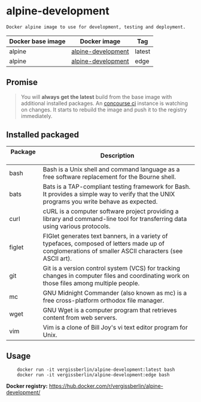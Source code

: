 # alpine-development

    Docker alpine image to use for development, testing and deployment.

| Docker base image | Docker image       | Tag            |
| ----------------- | -------------------------------------------------------------------------------- | -------------- |
| alpine            | [alpine-development](https://hub.docker.com/r/vergissberlin/alpine-development/) | latest         |
| alpine            | [alpine-development](https://hub.docker.com/r/vergissberlin/alpine-development/) | edge           |

## Promise

> You will **always get the latest** build from the base image with additional installed packages. 
> An [concourse ci](http://concourse.ci) instance is watching on changes. It starts to rebuild the image and push it to the registry immediately.
  

## Installed packaged
| Package       | Description                                                                                               |
| ------------- | ---------------------------------------------------------------------------------------------------------- | 
| bash          | Bash is a Unix shell and command language as a free software replacement for the Bourne shell.             |
| bats          | Bats is a TAP-compliant testing framework for Bash. It provides a simple way to verify that the UNIX programs you write behave as expected. |
| curl          | cURL is a computer software project providing a library and command-line tool for transferring data using various protocols. |
| figlet        | FIGlet generates text banners, in a variety of typefaces, composed of letters made up of conglomerations of smaller ASCII characters (see ASCII art). |
| git           | Git is a version control system (VCS) for tracking changes in computer files and coordinating work on those files among multiple people.    |
| mc            | GNU Midnight Commander (also known as mc) is a free cross-platform orthodox file manager.                  |
| wget          | GNU Wget is a computer program that retrieves content from web servers.                                    |
| vim           | Vim is a clone of Bill Joy's vi text editor program for Unix.                                              |

## Usage

        docker run -it vergissberlin/alpine-development:latest bash
        docker run -it vergissberlin/alpine-development:edge bash

**Docker registry:** https://hub.docker.com/r/vergissberlin/alpine-development/
